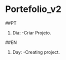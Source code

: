 # Portefolio_v2
##PT
1. Dia:
    -Criar Projeto.














##EN
1. Day:
    -Creating project.
    